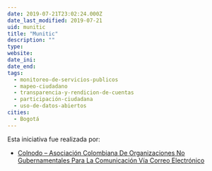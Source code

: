 ```yaml
---
date: 2019-07-21T23:02:24.000Z
date_last_modified: 2019-07-21
uid: munitic
title: "Munitic"
description: ""
type: 
website: 
date_ini: 
date_end: 
tags:
  - monitoreo-de-servicios-publicos
  - mapeo-ciudadano
  - transparencia-y-rendicion-de-cuentas
  - participación-ciudadana
  - uso-de-datos-abiertos
cities: 
  - Bogotá
---
```


Esta iniciativa fue realizada por:

- [Colnodo – Asociación Colombiana De Organizaciones No Gubernamentales Para La Comunicación Vía Correo Electrónico](/i/colnodo-asociacion-colombiana-de-organizaciones-no-gubernamentales-para-la-comunicacion-via-correo-electronico.html)
